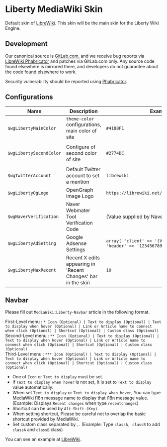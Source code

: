 # Liberty MediaWiki Skin

Default skin of [LibreWiki](https://librewiki.net). This skin will be the main skin for the Liberty Wiki Engine.

## Development

Our canonical source is [GitLab.com](https://gitlab.com/librewiki/Liberty-MW-Skin), and we receive bug reports via [LibreWiki Phabricator](https://issue.librewiki.net) and patches via GitLab.com only. Any source code found elsewhere is mirrored there, and developers do not guarantee about the code found elsewhere to work.

Security vulnerability should be reported using [Phabricator](https://issue.librewiki.net/maniphest/task/edit/form/7/).

## Configurations

| Name | Description | Example Variable | Default Variable |
| ---- | ---- | ---- | ---- |
| `$wgLibertyMainColor` | `theme-color` configurations, main color of site | `#4188F1` | `#4188F1` |
| `$wgLibertySecondColor` | Configure of second color of site | `#2774DC` | The value of `$wgLibertyMainColor` subtracted by `1A1415` |
| `$wgTwitterAccount` | Default Twitter account to set a mention | `librewiki` | (none) |
| `$wgLibertyOgLogo` | OpenGraph Image Logo | `https://librewiki.net/images/6/6a/Libre_favicon.png` | (Value of `$wgLogo`) |
| `$wgNaverVerification` | Naver Webmater Tool Verification Code | (Value supplied by Naver.com) | (none) |
| `$wgLibertyAdSetting` | Google Adsense Settings | `array( 'client' => '(Value supplied by Google)', 'header' => '1234567890', 'right' => '0987654321' )` | (none) |
| `$wgLibertyMaxRecent` | Recent X edits appearing in 'Recent Changes' bar in the skin | `10` | `10` |

## Navbar
Please fill out `MediaWiki:Liberty-Navbar` article in the following format.  

First-Level menu : `* Icon (Optional) | Text to display (Optional) | Text to display when hover (Optional) | Link or Article name to connect when click (Optional) | Shortcut (Optional) | Custom class (Optional)`  
Second-Level menu : `** Icon (Optional) | Text to display (Optional) | Text to display when hover (Optional) | Link or Article name to connect when click (Optional) | Shortcut (Optional) | Custom class (Optional)`  
Third-Level menu : `*** Icon (Optional) | Text to display (Optional) | Text to display when hover (Optional) | Link or Article name to connect when click (Optional) | Shortcut (Optional) | Custom class (Optional)`
* One of `Icon` or `Text to display` must be set.
* If `Text to display when hover` is not set, It is set to `Text to display` value automatically.
* When set `Text to display` or `Text to display when hover`, You can type MediaWiki i18n message name to display that i18n message value. (Example: Displays `Recent changes` when type `recentchanges`)
* Shortcut can be used by `Alt-Shift-(Key)`.
* When setting shortcut, Please be careful not to overlap the basic shortcut provided by MediaWiki.
* Set custom class separated by `,`. (Example: Type `classA, classB` to add `classA` and `classB` class)

You can see an example at [LibreWiki](https://librewiki.net/wiki/MediaWiki:Liberty-Navbar).
